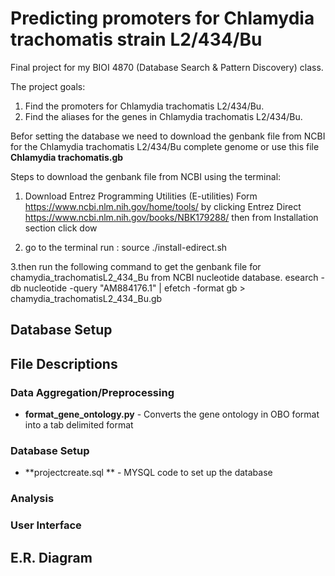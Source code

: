 # Predicting promoters for Chlamydia trachomatis strain L2/434/Bu

Final project for my BIOI 4870 (Database Search & Pattern Discovery) class.

The project goals:
  1. Find the promoters for Chlamydia trachomatis L2/434/Bu.
  2. Find the aliases for the genes in Chlamydia trachomatis L2/434/Bu.
  
Befor setting the database we need to download the genbank file from NCBI for the Chlamydia trachomatis L2/434/Bu complete genome or use this file **Chlamydia trachomatis.gb** 
  
  Steps to download the genbank file from NCBI using the terminal:
  
  1. Download Entrez Programming Utilities (E-utilities)
   Form https://www.ncbi.nlm.nih.gov/home/tools/ by clicking  Entrez Direct 
   https://www.ncbi.nlm.nih.gov/books/NBK179288/ 
   then from Installation section click dow 
  
  2. go to the terminal run : source ./install-edirect.sh
  
  3.then run the following command to get the genbank file for chamydia_trachomatisL2_434_Bu from NCBI nucleotide database.
  esearch -db nucleotide -query "AM884176.1" | efetch -format gb > chamydia_trachomatisL2_434_Bu.gb

## Database Setup


## File Descriptions
### Data Aggregation/Preprocessing
* **format_gene_ontology.py** - Converts the gene ontology in OBO format into a tab delimited format  


### Database Setup
* **projectcreate.sql ** - MYSQL code to set up the database 

### Analysis


### User Interface

## E.R. Diagram
